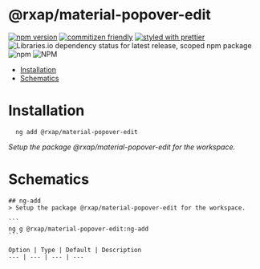 @rxap/material-popover-edit
======

[![npm version](https://img.shields.io/npm/v/@rxap/material-popover-edit?style=flat-square)](https://www.npmjs.com/package/@rxap/material-popover-edit)
[![commitizen friendly](https://img.shields.io/badge/commitizen-friendly-brightgreen.svg?style=flat-square)](https://commitizen.github.io/cz-cli/)
[![styled with prettier](https://img.shields.io/badge/styled_with-prettier-ff69b4.svg?style=flat-square)](https://github.com/prettier/prettier)
![Libraries.io dependency status for latest release, scoped npm package](https://img.shields.io/librariesio/release/npm/@rxap/material-popover-edit)
![npm](https://img.shields.io/npm/dm/@rxap/material-popover-edit)
![NPM](https://img.shields.io/npm/l/@rxap/material-popover-edit)

> 

- [Installation](#installation)
- [Schematics](#schematics)

# Installation

```
  ng add @rxap/material-popover-edit
  ```

  *Setup the package @rxap/material-popover-edit for the workspace.*

# Schematics

    ## ng-add
    > Setup the package @rxap/material-popover-edit for the workspace.

    ```
    ng g @rxap/material-popover-edit:ng-add
    ```

    Option | Type | Default | Description
    --- | --- | --- | ---


